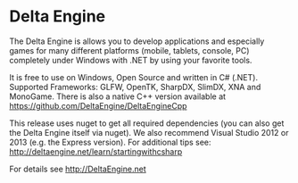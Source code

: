 Delta Engine
============

The Delta Engine is allows you to develop applications and especially games for many different platforms (mobile, tablets, console, PC) completely under Windows with .NET by using your favorite tools.

It is free to use on Windows, Open Source and written in C# (.NET). Supported Frameworks: GLFW, OpenTK, SharpDX, SlimDX, XNA and MonoGame. There is also a native C++ version available at https://github.com/DeltaEngine/DeltaEngineCpp

This release uses nuget to get all required dependencies (you can also get the Delta Engine itself via nuget). We also recommend Visual Studio 2012 or 2013 (e.g. the Express version). For additional tips see: http://deltaengine.net/learn/startingwithcsharp

For details see http://DeltaEngine.net